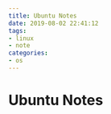 ```yaml
---
title: Ubuntu Notes
date: 2019-08-02 22:41:12
tags:
- linux
- note
categories:
- os
---
```


# Ubuntu Notes
